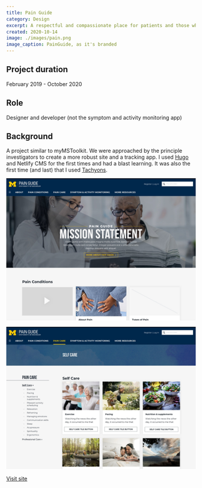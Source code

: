 ```yaml
---
title: Pain Guide
category: Design
excerpt: A respectful and compassionate place for patients and those who care for us when we're in pain.
created: 2020-10-14
image: ./images/pain.png
image_caption: PainGuide, as it's branded
---
```


## Project duration

February 2019 - October 2020

## Role

Designer and developer (not the symptom and activity monitoring app)

## Background

A project similar to myMSToolkit. We were approached by the principle investigators to create a more robust site and a tracking app. I used [Hugo](https://gohugo.io/) and Netlify CMS for the first times and had a blast learning. It was also the first time (and last) that I used [Tachyons](https://tachyons.io/).

![Home page of Pain Guide](./images/pain-home.jpg)

![An example of a main landing page](./images/pain-landing.jpg)

[Visit site](https://painguide.com/)
